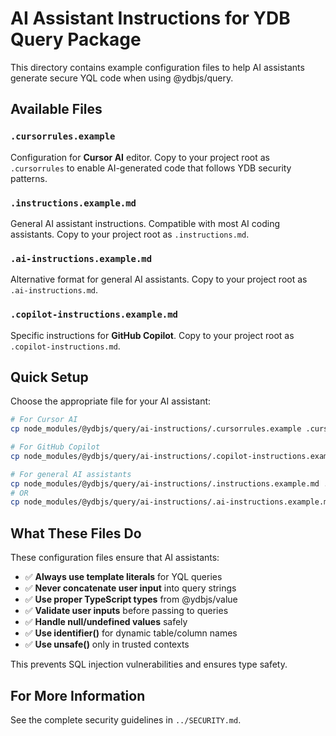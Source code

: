 # AI Assistant Instructions for YDB Query Package

This directory contains example configuration files to help AI assistants generate secure YQL code when using @ydbjs/query.

## Available Files

### `.cursorrules.example`

Configuration for **Cursor AI** editor. Copy to your project root as `.cursorrules` to enable AI-generated code that follows YDB security patterns.

### `.instructions.example.md`

General AI assistant instructions. Compatible with most AI coding assistants. Copy to your project root as `.instructions.md`.

### `.ai-instructions.example.md`

Alternative format for general AI assistants. Copy to your project root as `.ai-instructions.md`.

### `.copilot-instructions.example.md`

Specific instructions for **GitHub Copilot**. Copy to your project root as `.copilot-instructions.md`.

## Quick Setup

Choose the appropriate file for your AI assistant:

```bash
# For Cursor AI
cp node_modules/@ydbjs/query/ai-instructions/.cursorrules.example .cursorrules

# For GitHub Copilot
cp node_modules/@ydbjs/query/ai-instructions/.copilot-instructions.example.md .copilot-instructions.md

# For general AI assistants
cp node_modules/@ydbjs/query/ai-instructions/.instructions.example.md .instructions.md
# OR
cp node_modules/@ydbjs/query/ai-instructions/.ai-instructions.example.md .ai-instructions.md
```

## What These Files Do

These configuration files ensure that AI assistants:

- ✅ **Always use template literals** for YQL queries
- ✅ **Never concatenate user input** into query strings
- ✅ **Use proper TypeScript types** from @ydbjs/value
- ✅ **Validate user inputs** before passing to queries
- ✅ **Handle null/undefined values** safely
- ✅ **Use identifier()** for dynamic table/column names
- ✅ **Use unsafe()** only in trusted contexts

This prevents SQL injection vulnerabilities and ensures type safety.

## For More Information

See the complete security guidelines in `../SECURITY.md`.

